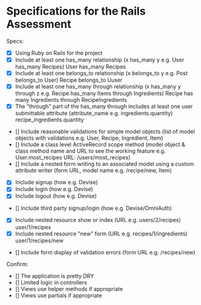 # Specifications for the Rails Assessment

Specs:
- [x] Using Ruby on Rails for the project
- [x] Include at least one has_many relationship (x has_many y e.g. User has_many Recipes) User has_many Recipes
- [x] Include at least one belongs_to relationship (x belongs_to y e.g. Post belongs_to User) Recipe belongs_to Uuser
- [x] Include at least one has_many through relationship (x has_many y through z e.g. Recipe has_many Items through Ingredients) Recipe has many Ingredients through RecipeIngredients
- [x] The "through" part of the has_many through includes at least one user submittable attribute (attribute_name e.g. ingredients.quantity) recipe_ingredients.quantity
- [] Include reasonable validations for simple model objects (list of model objects with validations e.g. User, Recipe, Ingredient, Item)
- [] Include a class level ActiveRecord scope method (model object & class method name and URL to see the working feature e.g. User.most_recipes URL: /users/most_recipes)
- [] Include a nested form writing to an associated model using a custom attribute writer (form URL, model name e.g. /recipe/new, Item)
- [x] Include signup (how e.g. Devise)
- [x] Include login (how e.g. Devise)
- [x] Include logout (how e.g. Devise)
- [] Include third party signup/login (how e.g. Devise/OmniAuth)
- [x] Include nested resource show or index (URL e.g. users/2/recipes) user/1/recipes
- [x] Include nested resource "new" form (URL e.g. recipes/1/ingredients) user/1/recipes/new
- [] Include form display of validation errors (form URL e.g. /recipes/new)

Confirm:
- [] The application is pretty DRY
- [] Limited logic in controllers
- [] Views use helper methods if appropriate
- [] Views use partials if appropriate